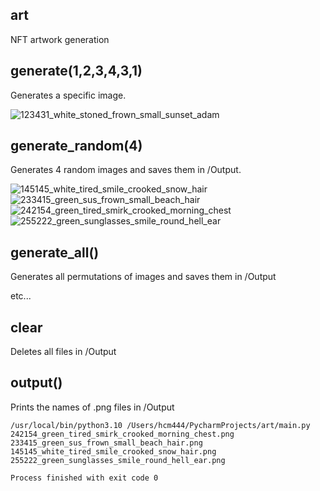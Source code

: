 ## art

NFT artwork generation

## generate(1,2,3,4,3,1)

Generates a specific image.

![123431_white_stoned_frown_small_sunset_adam](https://user-images.githubusercontent.com/32826270/204912590-5eef9865-fb71-4470-9175-fbe0217f3ba8.png)

## generate_random(4)

Generates 4 random images and saves them in /Output.

![145145_white_tired_smile_crooked_snow_hair](https://user-images.githubusercontent.com/32826270/204912407-94c5d820-617e-4ccc-96e8-f97bc090bcdf.png)
![233415_green_sus_frown_small_beach_hair](https://user-images.githubusercontent.com/32826270/204912409-16fad186-a2ff-498c-a62d-9653d3bd2f78.png)
![242154_green_tired_smirk_crooked_morning_chest](https://user-images.githubusercontent.com/32826270/204912411-6a3d769b-cfb2-44e7-9c44-595815e85e18.png)
![255222_green_sunglasses_smile_round_hell_ear](https://user-images.githubusercontent.com/32826270/204912413-d33a54f9-8ad4-4838-8292-dd6a4fcbdd78.png)

## generate_all()

Generates all permutations of images and saves them in /Output

etc...

## clear

Deletes all files in /Output

## output()

Prints the names of .png files in /Output
```
/usr/local/bin/python3.10 /Users/hcm444/PycharmProjects/art/main.py 
242154_green_tired_smirk_crooked_morning_chest.png
233415_green_sus_frown_small_beach_hair.png
145145_white_tired_smile_crooked_snow_hair.png
255222_green_sunglasses_smile_round_hell_ear.png

Process finished with exit code 0

```

